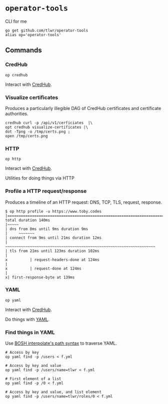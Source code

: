 # `operator-tools`

CLI for me

```
go get github.com/tlwr/operator-tools
alias op='operator-tools'
```

## Commands

### CredHub

```
op credhub
```

Interact with
[CredHub](https://docs.cloudfoundry.org/credhub/).

### Visualize certificates

Produces a particularly illegible DAG of CredHub certificates and certificate
authorities.

```
credhub curl -p /api/v1/cerficiates  |\
opt credhub visualize-certificates |\
dot -Tpng -o /tmp/certs.png ;
open /tmp/certs.png
```

### HTTP

```
op http
```

Interact with
[CredHub](https://docs.cloudfoundry.org/credhub/).

Utilities for doing things via HTTP

### Profile a HTTP request/response

Produces a timeline of an HTTP request: DNS, TCP, TLS, request, response.

```
$ op http profile -u https://www.toby.codes
|=============================================================================================| total duration 140ms
|~~~~~                                                                                        | dns from 0ms until 9ms duration 9ms
|     ~~~~~~~                                                                                 | connect from 9ms until 21ms duration 12ms
|             ~~~~~~~~~~~~~~~~~~~~~~~~~~~~~~~~~~~~~~~~~~~~~~~~~~~~~~~~~~~~~~~~~~~             | tls from 21ms until 123ms duration 102ms
|                                                                                  x          | request-headers-done at 124ms
|                                                                                  x          | request-done at 124ms
|                                                                                            x| first-response-byte at 139ms
```

### YAML

```
op yaml
```

Interact with
[CredHub](https://docs.cloudfoundry.org/credhub/).

Do things with [YAML](https://yaml.org/).

### Find things in YAML

Use [BOSH interpolate's path syntax](https://bosh.io/docs/cli-int/) to traverse
YAML.

```
# Access by key
op yaml find -p /users < f.yml

# Access by key and value
op yaml find -p /users/name=tlwr < f.yml

# First element of a list
op yaml find -p /0 < f.yml

# Access by key and value, and list element
op yaml find -p /users/name=tlwr/roles/0 < f.yml
```
